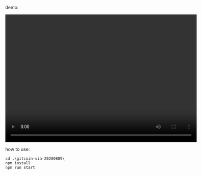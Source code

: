 
demo:

<video width="600" height="400" controls>
  <source src="demo.mp4" type="video/mp4">
</video>


how to use:

```
cd .\gitcoin-sia-20200809\
npm install
npm run start
```